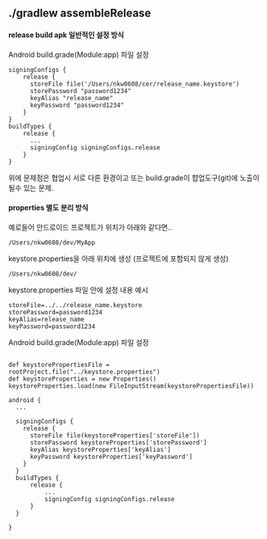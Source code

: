 ## ./gradlew assembleRelease

#### release build apk 일반적인 설정 방식

Android build.grade(Module:app) 파일 설정

```
signingConfigs {
    release {
      storeFile file('/Users/nkw0608/cer/release_name.keystore')
      storePassword "password1234"
      keyAlias "release_name"
      keyPassword "password1234"
    }
}
buildTypes {
    release {
      ...
      signingConfig signingConfigs.release
    }
}
```

위에 문제점은 협업시 서로 다른 환경이고 또는 build.grade이 햡업도구(git)에 노출이 될수 있는 문제.

#### properties 별도 분리 방식

예로들어 안드로이드 프로젝트가 위치가 아래와 같다면..

```
/Users/nkw0608/dev/MyApp
```

keystore.properties을 아래 위치에 생성 (프로젝트에 포함되지 않게 생성)

```
/Users/nkw0608/dev/
```

keystore.properties 파일 안에 설정 내용 예시

```
storeFile=../../release_name.keystore
storePassword=password1234
keyAlias=release_name
keyPassword=password1234
```

Android build.grade(Module:app) 파일 설정

```

def keystorePropertiesFile = rootProject.file("../keystore.properties")
def keystoreProperties = new Properties()
keystoreProperties.load(new FileInputStream(keystorePropertiesFile))

android {
  ...

  signingConfigs {
    release {
      storeFile file(keystoreProperties['storeFile'])
      storePassword keystoreProperties['storePassword']
      keyAlias keystoreProperties['keyAlias']
      keyPassword keystoreProperties['keyPassword']
    }
  }
  buildTypes {
      release {
          ...
          signingConfig signingConfigs.release
      }
  }

}

```




